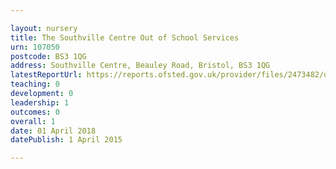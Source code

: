 ```yaml
---

layout: nursery
title: The Southville Centre Out of School Services
urn: 107050
postcode: BS3 1QG
address: Southville Centre, Beauley Road, Bristol, BS3 1QG
latestReportUrl: https://reports.ofsted.gov.uk/provider/files/2473482/urn/107050.pdf
teaching: 0
development: 0
leadership: 1
outcomes: 0
overall: 1
date: 01 April 2018 
datePublish: 1 April 2015

---
```

